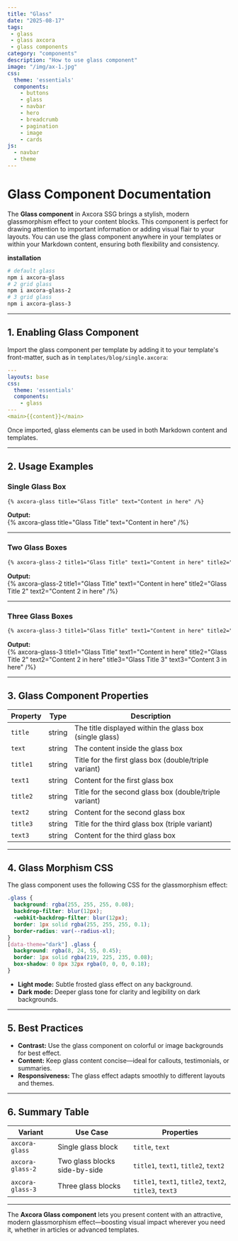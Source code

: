 ```yaml
---
title: "Glass"
date: "2025-08-17"
tags: 
 - glass
 - glass axcora
 - glass components
category: "components"
description: "How to use glass component"
image: "/img/ax-1.jpg"
css:
  theme: 'essentials'
  components:
    - buttons
    - glass
    - navbar
    - hero
    - breadcrumb
    - pagination
    - image
    - cards
js:
  - navbar
  - theme
---
```

# Glass Component Documentation

The **Glass component** in Axcora SSG brings a stylish, modern glassmorphism effect to your content blocks. This component is perfect for drawing attention to important information or adding visual flair to your layouts. You can use the glass component anywhere in your templates or within your Markdown content, ensuring both flexibility and consistency.

**installation**

```bash
# default glass
npm i axcora-glass
# 2 grid glass
npm i axcora-glass-2
# 3 grid glass
npm i axcora-glass-3
```

---

## 1. Enabling Glass Component

Import the glass component per template by adding it to your template's front-matter, such as in `templates/blog/single.axcora`:

```yaml
---
layouts: base
css:
  theme: 'essentials'
  components:
    - glass
---
<main>{{content}}</main>
```

Once imported, glass elements can be used in both Markdown content and templates.

---

## 2. Usage Examples

### Single Glass Box

```markdown
{% axcora-glass title="Glass Title" text="Content in here" /%}
```
**Output:**  
{% axcora-glass title="Glass Title" text="Content in here" /%}

---

### Two Glass Boxes

```markdown
{% axcora-glass-2 title1="Glass Title" text1="Content in here" title2="Glass Title 2" text2="Content 2 in here" /%}
```
**Output:**  
{% axcora-glass-2 title1="Glass Title" text1="Content in here" title2="Glass Title 2" text2="Content 2 in here" /%}

---

### Three Glass Boxes

```markdown
{% axcora-glass-3 title1="Glass Title" text1="Content in here" title2="Glass Title 2" text2="Content 2 in here" title3="Glass Title 3" text3="Content 3 in here" /%}
```
**Output:**  
{% axcora-glass-3 title1="Glass Title" text1="Content in here" title2="Glass Title 2" text2="Content 2 in here" title3="Glass Title 3" text3="Content 3 in here" /%}

---

## 3. Glass Component Properties

| Property    | Type   | Description                                            |
|-------------|--------|--------------------------------------------------------|
| `title`     | string | The title displayed within the glass box (single glass)|
| `text`      | string | The content inside the glass box                       |
| `title1`    | string | Title for the first glass box (double/triple variant)  |
| `text1`     | string | Content for the first glass box                        |
| `title2`    | string | Title for the second glass box (double/triple variant) |
| `text2`     | string | Content for the second glass box                       |
| `title3`    | string | Title for the third glass box (triple variant)         |
| `text3`     | string | Content for the third glass box                        |

---

## 4. Glass Morphism CSS

The glass component uses the following CSS for the glassmorphism effect:

```css
.glass {
  background: rgba(255, 255, 255, 0.08);
  backdrop-filter: blur(12px);
  -webkit-backdrop-filter: blur(12px);
  border: 1px solid rgba(255, 255, 255, 0.1);
  border-radius: var(--radius-xl);
}
[data-theme="dark"] .glass {
  background: rgba(8, 24, 55, 0.45);
  border: 1px solid rgba(219, 225, 235, 0.08);
  box-shadow: 0 8px 32px rgba(0, 0, 0, 0.18);
}
```

- **Light mode:** Subtle frosted glass effect on any background.
- **Dark mode:** Deeper glass tone for clarity and legibility on dark backgrounds.

---

## 5. Best Practices

- **Contrast:** Use the glass component on colorful or image backgrounds for best effect.
- **Content:** Keep glass content concise—ideal for callouts, testimonials, or summaries.
- **Responsiveness:** The glass effect adapts smoothly to different layouts and themes.

---

## 6. Summary Table

| Variant             | Use Case                       | Properties                      |
|---------------------|-------------------------------|----------------------------------|
| `axcora-glass`      | Single glass block            | `title`, `text`                 |
| `axcora-glass-2`    | Two glass blocks side-by-side | `title1`, `text1`, `title2`, `text2` |
| `axcora-glass-3`    | Three glass blocks            | `title1`, `text1`, `title2`, `text2`, `title3`, `text3` |

---

The **Axcora Glass component** lets you present content with an attractive, modern glassmorphism effect—boosting visual impact wherever you need it, whether in articles or advanced templates.